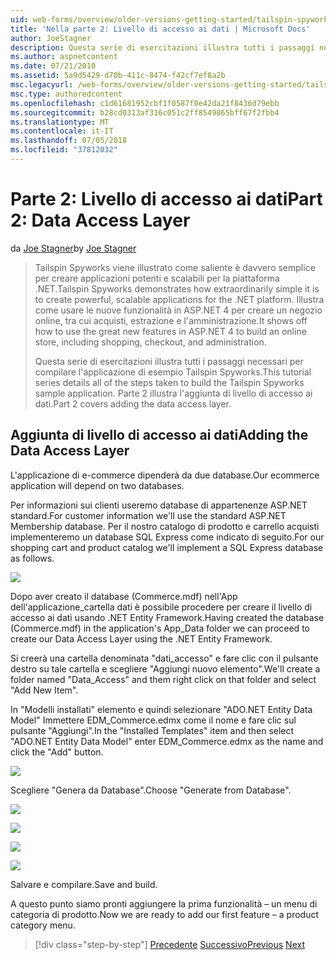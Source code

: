 ```yaml
---
uid: web-forms/overview/older-versions-getting-started/tailspin-spyworks/tailspin-spyworks-part-2
title: 'Nella parte 2: Livello di accesso ai dati | Microsoft Docs'
author: JoeStagner
description: Questa serie di esercitazioni illustra tutti i passaggi necessari per compilare l'applicazione di esempio Tailspin Spyworks. Parte 2 illustra l'aggiunta di livello di accesso ai dati.
ms.author: aspnetcontent
ms.date: 07/21/2010
ms.assetid: 5a9d5429-d70b-411c-8474-f42cf7ef8a2b
msc.legacyurl: /web-forms/overview/older-versions-getting-started/tailspin-spyworks/tailspin-spyworks-part-2
msc.type: authoredcontent
ms.openlocfilehash: c1d61681952cbf1f0587f0e42da21f8436d79ebb
ms.sourcegitcommit: b28cd0313af316c051c2ff8549865bff67f2fbb4
ms.translationtype: MT
ms.contentlocale: it-IT
ms.lasthandoff: 07/05/2018
ms.locfileid: "37812032"
---
```

<a name="part-2-data-access-layer"></a><span data-ttu-id="772b9-104">Parte 2: Livello di accesso ai dati</span><span class="sxs-lookup"><span data-stu-id="772b9-104">Part 2: Data Access Layer</span></span>
====================
<span data-ttu-id="772b9-105">da [Joe Stagner](https://github.com/JoeStagner)</span><span class="sxs-lookup"><span data-stu-id="772b9-105">by [Joe Stagner](https://github.com/JoeStagner)</span></span>

> <span data-ttu-id="772b9-106">Tailspin Spyworks viene illustrato come saliente è davvero semplice per creare applicazioni potenti e scalabili per la piattaforma .NET.</span><span class="sxs-lookup"><span data-stu-id="772b9-106">Tailspin Spyworks demonstrates how extraordinarily simple it is to create powerful, scalable applications for the .NET platform.</span></span> <span data-ttu-id="772b9-107">Illustra come usare le nuove funzionalità in ASP.NET 4 per creare un negozio online, tra cui acquisti, estrazione e l'amministrazione.</span><span class="sxs-lookup"><span data-stu-id="772b9-107">It shows off how to use the great new features in ASP.NET 4 to build an online store, including shopping, checkout, and administration.</span></span>
> 
> <span data-ttu-id="772b9-108">Questa serie di esercitazioni illustra tutti i passaggi necessari per compilare l'applicazione di esempio Tailspin Spyworks.</span><span class="sxs-lookup"><span data-stu-id="772b9-108">This tutorial series details all of the steps taken to build the Tailspin Spyworks sample application.</span></span> <span data-ttu-id="772b9-109">Parte 2 illustra l'aggiunta di livello di accesso ai dati.</span><span class="sxs-lookup"><span data-stu-id="772b9-109">Part 2 covers adding the data access layer.</span></span>


## <a id="_Toc260221668"></a>  <span data-ttu-id="772b9-110">Aggiunta di livello di accesso ai dati</span><span class="sxs-lookup"><span data-stu-id="772b9-110">Adding the Data Access Layer</span></span>

<span data-ttu-id="772b9-111">L'applicazione di e-commerce dipenderà da due database.</span><span class="sxs-lookup"><span data-stu-id="772b9-111">Our ecommerce application will depend on two databases.</span></span>

<span data-ttu-id="772b9-112">Per informazioni sui clienti useremo database di appartenenze ASP.NET standard.</span><span class="sxs-lookup"><span data-stu-id="772b9-112">For customer information we'll use the standard ASP.NET Membership database.</span></span> <span data-ttu-id="772b9-113">Per il nostro catalogo di prodotto e carrello acquisti implementeremo un database SQL Express come indicato di seguito.</span><span class="sxs-lookup"><span data-stu-id="772b9-113">For our shopping cart and product catalog we'll implement a SQL Express database as follows.</span></span>

![](tailspin-spyworks-part-2/_static/image1.jpg)

<span data-ttu-id="772b9-114">Dopo aver creato il database (Commerce.mdf) nell'App dell'applicazione\_cartella dati è possibile procedere per creare il livello di accesso ai dati usando .NET Entity Framework.</span><span class="sxs-lookup"><span data-stu-id="772b9-114">Having created the database (Commerce.mdf) in the application's App\_Data folder we can proceed to create our Data Access Layer using the .NET Entity Framework.</span></span>

<span data-ttu-id="772b9-115">Si creerà una cartella denominata "dati\_accesso" e fare clic con il pulsante destro su tale cartella e scegliere "Aggiungi nuovo elemento".</span><span class="sxs-lookup"><span data-stu-id="772b9-115">We'll create a folder named "Data\_Access" and them right click on that folder and select "Add New Item".</span></span>

<span data-ttu-id="772b9-116">In "Modelli installati" elemento e quindi selezionare "ADO.NET Entity Data Model" Immettere EDM\_Commerce.edmx come il nome e fare clic sul pulsante "Aggiungi".</span><span class="sxs-lookup"><span data-stu-id="772b9-116">In the "Installed Templates" item and then select "ADO.NET Entity Data Model" enter EDM\_Commerce.edmx as the name and click the "Add" button.</span></span>

![](tailspin-spyworks-part-2/_static/image2.jpg)

<span data-ttu-id="772b9-117">Scegliere "Genera da Database".</span><span class="sxs-lookup"><span data-stu-id="772b9-117">Choose "Generate from Database".</span></span>

![](tailspin-spyworks-part-2/_static/image1.png)

![](tailspin-spyworks-part-2/_static/image2.png)

![](tailspin-spyworks-part-2/_static/image3.png)

![](tailspin-spyworks-part-2/_static/image3.jpg)

<span data-ttu-id="772b9-118">Salvare e compilare.</span><span class="sxs-lookup"><span data-stu-id="772b9-118">Save and build.</span></span>

<span data-ttu-id="772b9-119">A questo punto siamo pronti aggiungere la prima funzionalità – un menu di categoria di prodotto.</span><span class="sxs-lookup"><span data-stu-id="772b9-119">Now we are ready to add our first feature – a product category menu.</span></span>

> [!div class="step-by-step"]
> <span data-ttu-id="772b9-120">[Precedente](tailspin-spyworks-part-1.md)
> [Successivo](tailspin-spyworks-part-3.md)</span><span class="sxs-lookup"><span data-stu-id="772b9-120">[Previous](tailspin-spyworks-part-1.md)
[Next](tailspin-spyworks-part-3.md)</span></span>
